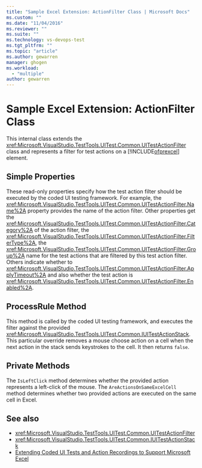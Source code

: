 ```yaml
---
title: "Sample Excel Extension: ActionFilter Class | Microsoft Docs"
ms.custom: ""
ms.date: "11/04/2016"
ms.reviewer: ""
ms.suite: ""
ms.technology: vs-devops-test
ms.tgt_pltfrm: ""
ms.topic: "article"
ms.author: gewarren
manager: ghogen
ms.workload:
  - "multiple"
author: gewarren
---
```

# Sample Excel Extension: ActionFilter Class

This internal class extends the <xref:Microsoft.VisualStudio.TestTools.UITest.Common.UITestActionFilter> class and represents a filter for test actions on a [!INCLUDE[ofprexcel](../test/includes/ofprexcel_md.md)] element.

## Simple Properties

These read-only properties specify how the test action filter should be executed by the coded UI testing framework. For example, the <xref:Microsoft.VisualStudio.TestTools.UITest.Common.UITestActionFilter.Name%2A> property provides the name of the action filter. Other properties get the <xref:Microsoft.VisualStudio.TestTools.UITest.Common.UITestActionFilter.Category%2A> of the action filter, the <xref:Microsoft.VisualStudio.TestTools.UITest.Common.UITestActionFilter.FilterType%2A>, the <xref:Microsoft.VisualStudio.TestTools.UITest.Common.UITestActionFilter.Group%2A> name for the test actions that are filtered by this test action filter. Others indicate whether to <xref:Microsoft.VisualStudio.TestTools.UITest.Common.UITestActionFilter.ApplyTimeout%2A> and also whether the test action is <xref:Microsoft.VisualStudio.TestTools.UITest.Common.UITestActionFilter.Enabled%2A>.

## ProcessRule Method

This method is called by the coded UI testing framework, and executes the filter against the provided <xref:Microsoft.VisualStudio.TestTools.UITest.Common.IUITestActionStack>. This particular override removes a mouse choose action on a cell when the next action in the stack sends keystrokes to the cell. It then returns `false`.

## Private Methods

The `IsLeftClick` method determines whether the provided action represents a left-click of the mouse. The `AreActionsOnSameExcelCell` method determines whether two provided actions are executed on the same cell in Excel.

## See also

- <xref:Microsoft.VisualStudio.TestTools.UITest.Common.UITestActionFilter>
- <xref:Microsoft.VisualStudio.TestTools.UITest.Common.IUITestActionStack>
- [Extending Coded UI Tests and Action Recordings to Support Microsoft Excel](../test/extending-coded-ui-tests-and-action-recordings-to-support-microsoft-excel.md)
